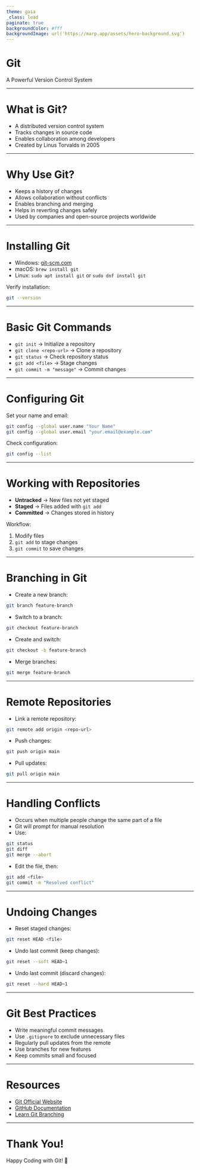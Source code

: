 ```yaml
---
theme: gaia
_class: lead
paginate: true
backgroundColor: #fff
backgroundImage: url('https://marp.app/assets/hero-background.svg')
---
```


# **Git**

A Powerful Version Control System

---

# **What is Git?**

- A distributed version control system
- Tracks changes in source code
- Enables collaboration among developers
- Created by Linus Torvalds in 2005

---

# **Why Use Git?**

- Keeps a history of changes
- Allows collaboration without conflicts
- Enables branching and merging
- Helps in reverting changes safely
- Used by companies and open-source projects worldwide

---

# **Installing Git**

- Windows: [git-scm.com](https://git-scm.com/)
- macOS: `brew install git`
- Linux: `sudo apt install git` or `sudo dnf install git`

Verify installation:
```sh
git --version
```

---

# **Basic Git Commands**

- `git init` → Initialize a repository
- `git clone <repo-url>` → Clone a repository
- `git status` → Check repository status
- `git add <file>` → Stage changes
- `git commit -m "message"` → Commit changes

---

# **Configuring Git**

Set your name and email:
```sh
git config --global user.name "Your Name"
git config --global user.email "your.email@example.com"
```
Check configuration:
```sh
git config --list
```

---

# **Working with Repositories**

- **Untracked** → New files not yet staged
- **Staged** → Files added with `git add`
- **Committed** → Changes stored in history

Workflow:
1. Modify files
2. `git add` to stage changes
3. `git commit` to save changes

---

# **Branching in Git**

- Create a new branch:
```sh
git branch feature-branch
```
- Switch to a branch:
```sh
git checkout feature-branch
```
- Create and switch:
```sh
git checkout -b feature-branch
```
- Merge branches:
```sh
git merge feature-branch
```

---

# **Remote Repositories**

- Link a remote repository:
```sh
git remote add origin <repo-url>
```
- Push changes:
```sh
git push origin main
```
- Pull updates:
```sh
git pull origin main
```

---

# **Handling Conflicts**

- Occurs when multiple people change the same part of a file
- Git will prompt for manual resolution
- Use:
```sh
git status
git diff
git merge --abort
```
- Edit the file, then:
```sh
git add <file>
git commit -m "Resolved conflict"
```

---

# **Undoing Changes**

- Reset staged changes:
```sh
git reset HEAD <file>
```
- Undo last commit (keep changes):
```sh
git reset --soft HEAD~1
```
- Undo last commit (discard changes):
```sh
git reset --hard HEAD~1
```

---

# **Git Best Practices**

- Write meaningful commit messages
- Use `.gitignore` to exclude unnecessary files
- Regularly pull updates from the remote
- Use branches for new features
- Keep commits small and focused

---

# **Resources**

- [Git Official Website](https://git-scm.com/)
- [GitHub Documentation](https://docs.github.com/en/get-started)
- [Learn Git Branching](https://learngitbranching.js.org/)

---

# **Thank You!**

Happy Coding with Git! 🚀
